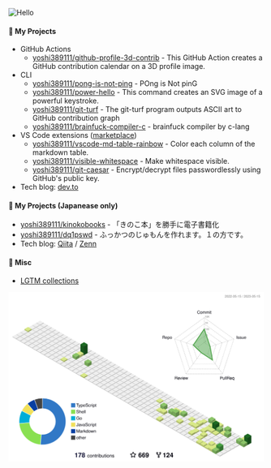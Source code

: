 ![Hello](docs/hello.svg)

#### :rocket: My Projects

* GitHub Actions
    * [yoshi389111/github-profile-3d-contrib](https://github.com/yoshi389111/github-profile-3d-contrib) - This GitHub Action creates a GitHub contribution calendar on a 3D profile image.
* CLI
    * [yoshi389111/pong-is-not-ping](https://github.com/yoshi389111/pong-is-not-ping) - POng is Not pinG
    * [yoshi389111/power-hello](https://github.com/yoshi389111/power-hello) - This command creates an SVG image of a powerful keystroke.
    * [yoshi389111/git-turf](https://github.com/yoshi389111/git-turf) - The git-turf program outputs ASCII art to GitHub contribution graph
    * [yoshi389111/brainfuck-compiler-c](https://github.com/yoshi389111/brainfuck-compiler-c) - brainfuck compiler by c-lang
* VS Code extensions ([marketplace](https://marketplace.visualstudio.com/publishers/yoshi389111))
    * [yoshi389111/vscode-md-table-rainbow](https://github.com/yoshi389111/vscode-md-table-rainbow) - Color each column of the markdown table.
    * [yoshi389111/visible-whitespace](https://github.com/yoshi389111/visible-whitespace) - Make whitespace visible.
    * [yoshi389111/git-caesar](https://github.com/yoshi389111/git-caesar) - Encrypt/decrypt files passwordlessly using GitHub's public key.
* Tech blog: [dev.to](https://dev.to/yoshi389111)

#### :japan: My Projects (Japanease only)

* [yoshi389111/kinokobooks](https://github.com/yoshi389111/kinokobooks) - 「きのこ本」を勝手に電子書籍化
* [yoshi389111/dq1pswd](https://github.com/yoshi389111/dq1pswd) - ふっかつのじゅもんを作れます。１の方です。
* Tech blog: [Qiita](https://qiita.com/yoshi389111) / [Zenn](https://zenn.dev/yoshi389111)

#### :memo: Misc

* [LGTM collections](https://yoshi389111.github.io/yoshi389111/lgtm.html)

![](./profile-3d-contrib/profile-green-animate.svg)
